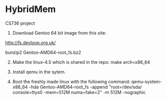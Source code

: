 # HybridMem
CS736 project

1. Download Gentoo 64 bit image from this site:

http://fs.devloop.org.uk/

bunzip2 Gentoo-AMD64-root_fs.bz2 

2. Make the linux-4.5 which is shared in the repo:
   make arch=x86_64
   
3. Install qemu in the sytem.

4. Boot the freshly made linux with the following command:
    qemu-system-x86_64 -hda Gentoo-AMD64-root_fs -append "root=/dev/sda/ console=ttys0 -mem=512M numa=fake=2" -m 512M -nographic
    
